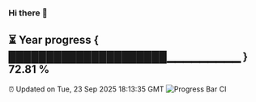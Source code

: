 ### Hi there 👋
⏳ Year progress { █████████████████████▁▁▁▁▁▁▁▁▁ } 72.81 %
---
⏰ Updated on Tue, 23 Sep 2025 18:13:35 GMT
![Progress Bar CI](https://github.com/Moyi321/Moyi321/workflows/Progress%20Bar%20CI/badge.svg)
